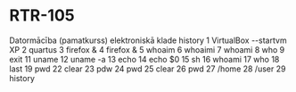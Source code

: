 # RTR-105
Datormācība (pamatkurss) elektroniskā klade
history
1  VirtualBox --startvm XP
 2  quartus
    3  firefox &
    4  firefox &
    5  whoaim
    6  whoaimi
    7  whoami
    8  who
    9  exit
   11  uname
   12  uname -a
   13  echo
   14  echo $0
   15  sh
   16  whoami
   17  who
   18  last
   19  pwd
   22  clear
   23  pdw
   24  pwd
   25  clear
   26  pwd
   27  /home
   28  /user
   29  history   


